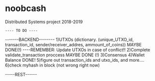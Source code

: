 # noobcash
Distributed Systems project 2018-2019

	---- TO DO ----
-------BACKEND--------
1)UTXOs (dictionary. (unique_UTXO_id, transaction_id, sender/receiver_addres, ammount_of_coins))	MAYBE DONE(!)
----REMEMBER: Update UTXOs in case of conflict!!
2)Complete validate_transaction proccess	MAYBE DONE (!)
3)Consensus
4)Wallet Balance	DONE!
5)figure out transaction_ids and utxo_ids, and more....
6)check myhash in block 	(not wrong right now)


-----REST------
